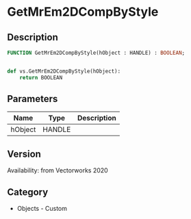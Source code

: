 # GetMrEm2DCompByStyle

## Description
```pascal
FUNCTION GetMrEm2DCompByStyle(hObject : HANDLE) : BOOLEAN;
```

```python

def vs.GetMrEm2DCompByStyle(hObject):
    return BOOLEAN
```

## Parameters
|Name|Type|Description|
|---|---|---|
|hObject|HANDLE||

## Version
Availability: from Vectorworks 2020
## Category
* Objects - Custom


